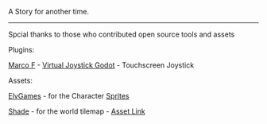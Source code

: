 A Story for another time.

---

Spcial thanks to those who contributed open source tools and assets

Plugins:

[Marco F](https://github.com/MarcoFazioRandom) - [Virtual Joystick Godot](https://github.com/MarcoFazioRandom/Virtual-Joystick-Godot) - Touchscreen Joystick

Assets:

[ElvGames](https://elv-games.itch.io/) - for the Character [Sprites](https://elv-games.itch.io/free-fantasy-dreamland-sprites)

[Shade](https://itch.io/profile/merchant-shade) - for the world tilemap - [Asset Link](https://merchant-shade.itch.io/16x16-puny-world)
